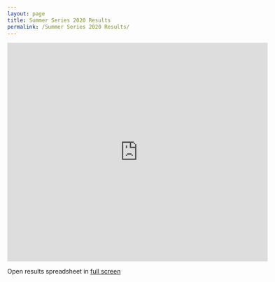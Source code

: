 ```yaml
---
layout: page
title: Summer Series 2020 Results
permalink: /Summer Series 2020 Results/
---
```

<iframe src="https://docs.google.com/spreadsheets/d/e/2PACX-1vR3NtjWlbQx2iwbCqoGXwV6tRiE5VhDit9YFJ3K7kXJLIKyC2LFhvv95jnzz9KvgoPOfKf5bjIABS9e/pubhtml?widget=true&amp;headers=false" width="595" height="500" frameborder="0"></iframe>

Open results spreadsheet in <a href="https://docs.google.com/spreadsheets/d/e/2PACX-1vR3NtjWlbQx2iwbCqoGXwV6tRiE5VhDit9YFJ3K7kXJLIKyC2LFhvv95jnzz9KvgoPOfKf5bjIABS9e/pubhtml?widget=true&amp;headers=false" target="_blank" rel="noopener noreferrer">full screen</a>
